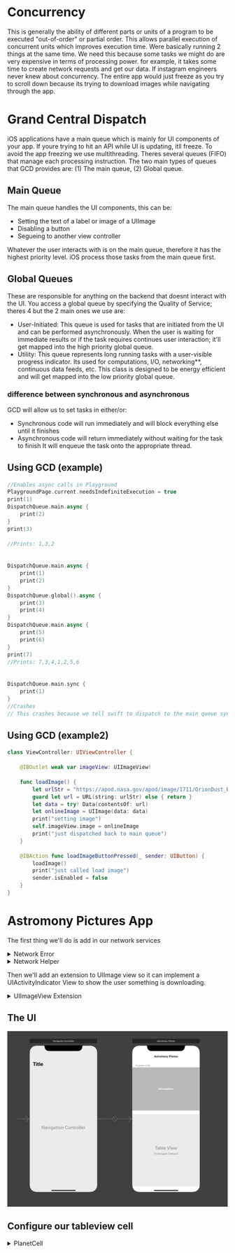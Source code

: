 # Concurrency

This is generally the ability of different parts or units of a program to be executed "out-of-order" or partial order. This allows parallel execution of concurrent units which improves execution time. Were basically running 2 things at the same time. We need this because some tasks we might do are very expensive in terms of processing power. for example, it takes some time to create network requests and get our data. If instagram engineers never knew about concurrency. The entire app would just freeze as you try to scroll down because its trying to download images while navigating through the app. 

# Grand Central Dispatch

iOS applications have a main queue which is mainly for UI components of your app. If youre trying to hit an API while UI is updating, itll freeze. To avoid the app freezing we use multithreading. Theres several queues (FIFO) that manage each processing instruction. The two main types of queues that GCD provides are: (1) The main queue, (2) Global queue.

## Main Queue
The main queue handles the UI components, this can be:
<ul>
  <li>Setting the text of a label or image of a UIImage</li>
  <li>Disabling a button</li>
  <li>Segueing to another view controller</li>
</ul>

Whatever the user interacts with is on the main queue, therefore it has the highest priority level. iOS process those tasks from the main queue first.

## Global Queues
 These are responsible for anything on the backend that doesnt interact with the UI. You access a global queue by specifying the Quality of Service; theres 4 but the 2 main ones we use are:
<ul>
  <li>User-Initiated: This queue is used for tasks that are initiated from the UI and can be performed asynchronously. When the user is waiting for immediate results or if the task requires continues user interaction; it'll get mapped into the high priority global queue.</li>
  <li>Utility: This queue represents long running tasks with a user-visible progress indicator. Its used for computations, I/O, networking**, continuous data feeds, etc. This class is designed to be energy efficient and will get mapped into the low priority global queue. </li>
</ul>

### difference between synchronous and asynchronous
GCD will allow us to set tasks in either/or:
<ul>
  <li>Synchronous code will run immediately and will block everything else until it finishes</li>
  <li>Asynchronous code will return immediately without waiting for the task to finish It will enqueue the task onto the appropriate thread.</li>
</ul>

## Using GCD (example)

```swift
//Enables async calls in Playground
PlaygroundPage.current.needsIndefiniteExecution = true
print(1)
DispatchQueue.main.async {
    print(2)
}
print(3)

//Prints: 1,3,2


DispatchQueue.main.async {
    print(1)
    print(2)
}
DispatchQueue.global().async {
    print(3)
    print(4)
}
DispatchQueue.main.async {
    print(5)
    print(6)
}
print(7)
//Prints: 7,3,4,1,2,5,6


DispatchQueue.main.sync {
    print(1)
}
//Crashes
// This crashes because we tell swift to dispatch to the main queue synchronously. This will stop executing commands on the main queue but in order to continue execution, we need to run the code we've dispatched. We'll be stuck forever here so the program is aborted. This is known as deadlock
```

## Using GCD (example2)

```swift
class ViewController: UIViewController {

    @IBOutlet weak var imageView: UIImageView!

    func loadImage() {
        let urlStr = "https://apod.nasa.gov/apod/image/1711/OrionDust_Battistella_1824.jpg"
        guard let url = URL(string: urlStr) else { return }
        let data = try! Data(contentsOf: url)
        let onlineImage = UIImage(data: data)
        print("setting image")
        self.imageView.image = onlineImage
        print("just dispatched back to main queue")
    }

    @IBAction func loadImageButtonPressed(_ sender: UIButton) {
        loadImage()
        print("just called load image")
        sender.isEnabled = false
    }
}
```

# Astromony Pictures App
The first thing we'll do is add in our network services

<details>
  <summary>Network Error</summary>
  
  ```swift
  import Foundation

enum NetworkError: Error, CustomStringConvertible {
    case badURL
    case responseError(Error)
    case noURLResponse
    case noData
    case badURLResponse(Int)
    
    var description: String {
        switch self {
        case .badURL: return "Invalid URL"
        case let .responseError(error): return "Response Error: \(error)"
        case .noURLResponse: return "No URLResponse"
        case .noData: return "no data"
        case let .badURLResponse(statusCode): return "Bad status code: \(statusCode)"
        }
    }
}
  ```
</details>

<details>
  <summary>Network Helper</summary>
  
  ```swift
  import Foundation
class NetworkHelper {
    static let manager = NetworkHelper()
    
    
    // this function takes in a string as a URL
    // this also has a closure of type: (Result<Data, NetworkError>) -> Void
    // Result is a built in enum in swift which represents .success or .failure as an associated value
    // We'll take in the URL, then call the completion handler passing in data or return a network error
    func getData(from urlString: String, completionHandler: @escaping (Result<Data, NetworkError>) -> Void) {
        guard let url = URL(string: urlString) else {
            completionHandler(.failure(.badURL))
            return
        }
        
        let dataTask = self.urlSession.dataTask(with: url) { (data, response, error) in
            if let error = error {
                completionHandler(.failure(.responseError(error)))
                return
            }
            
            guard let urlResponse = response as? HTTPURLResponse else {
                completionHandler(.failure(.noURLResponse))
                return
            }
            
            guard let data = data else {
                completionHandler(.failure(.noData))
                return
            }
            
            switch urlResponse.statusCode {
            case 200...299: break
            default:
                completionHandler(.failure(.badURLResponse(urlResponse.statusCode)))
                return
            }
            completionHandler(.success(data))
        }
        dataTask.resume()
    }
    
    // URLSession is a swift class that lets us create a connection to a URL.
    // We use its dataTask(with:completetionHandler:) which takes in a closure of type:
    // (Data?, URLResponse?, Error?) -> Void
    // Data represents the raw data we get back from the URL
    // URLResponse is an HTTPURLResponse that gives back a status code of a request we made
//    If anything goes wrong; sich as internet being down, wrong url, etc. We'll use a completion handler
    // If everything goes right, we will also use the completion handler to pass us the data we need.
    private let urlSession = URLSession(configuration: .default)
    private init() {}
}
  ```
</details>
  
 Then we'll add an extension to UIImage view so it can implement a UIActivityIndicator View to show the user something is downloading. 
  
<details>
  <summary>UIImageView Extension</summary>
  
  ```swift
  import UIKit

extension UIImageView {
    // instance method
    func setImage(with urlString: String, completion: @escaping (Result<UIImage, NetworkError>) -> ()) {
        
        // configure UIActivityIndicatorView
        let activityIndicator = UIActivityIndicatorView(style: .large)
        activityIndicator.color = .black
        activityIndicator.center = center
        addSubview(activityIndicator) // add UIActivityIndicatorView to the UIImageView
        activityIndicator.startAnimating()  // begin animation
        
        // use network helper to grab our image or check for errors
        // [weak activityIndicator] is a capture list to break any strong reference cycles.
        NetworkHelper.manager.getData(from: urlString) { [weak activityIndicator] (result) in
            DispatchQueue.main.async {
                activityIndicator?.stopAnimating()
            }
            
            switch result {
            case .failure(let appError):
                completion(.failure(.networkClientError(appError)))
                
            case .success(let data):
                if let image = UIImage(data: data) {
                    completion(.success(image))
                }
            }
        }
    }
}
  ```
</details>
  
## The UI
  <img src="/Pursuit-UIKit/Unit2/concurrency/Assets/UI.png"></img>
  
## Configure our tableview cell
  <details>
    <summary>PlanetCell</summary>
    
    ```swiftimport UIKit

class PlanetCell: UITableViewCell {
    @IBOutlet weak var planetImageView: UIImageView!
    
    // we need to keep track of the image url string by using a string variable on the cell
    private var urlString = ""
    
    // this method is called before the object is returned from the UITableView method "dequeueReuseableCell"
    // this method makes it so that instead of flickering we only see the activity window.
    override func prepareForReuse() {
        super.prepareForReuse()
        // empty out the image view
        planetImageView.image = nil
    }
    
    func configureCell(with urlString: String) {
        // set the cell's urlString
        self.urlString = urlString
        
        planetImageView.setImage(with: urlString) { result in
            switch result {
            case .failure:
                DispatchQueue.main.async {
                    self.planetImageView.image = UIImage(systemName: "person.fill")
                }
            case .success(let image):
                // this will come from a background thread
                // we'd have to dispatch back to tge main thread to update the UI
                DispatchQueue.main.async {
                    // if the cell's urlString is the same as the one being passed on from the cellForRow at, we will change the current imageView's image
                    // urlString is the argument from our configureCell method
                    if self.urlString == urlString {
                        self.planetImageView.image = image
                    }
                }
            }
        }
    }
}
    
    ```
  </details>
  
